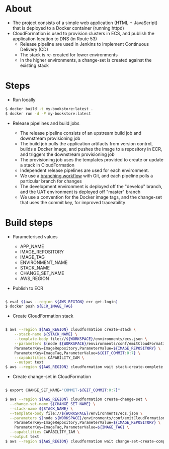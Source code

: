 About
===

- The project consists of a simple web application (HTML + JavaScript) that is deployed to a Docker container (running httpd)
- CloudFormation is used to provision clusters in ECS, and publish the application location to DNS (in Route 53)
  - Release pipeline are used in Jenkins to implement Continuous Delivery (CD)
  - The stack is re-created for lower environments
  - In the higher environments, a change-set is created against the existing stack
  
Steps
===
  
- Run locally


```bash
$ docker build -t my-bookstore:latest .
$ docker run -d -P my-bookstore:latest
```
  
- Release pipelines and build jobs

  - The release pipeline consists of an upstream build job and downstream provisioning job 
  - The build job pulls the application artifacts from version control, builds a Docker image, and pushes the image to a repository in ECR, and triggers the downstream provisioning job
  - The provisioning job uses the templates provided to create or update a stack in CloudFormation
  - Independent release pipelines are used for each environment. 
  - We use a [branching workflow](https://git-scm.com/book/en/v2/Git-Branching-Branching-Workflows) with Git, and each pipeline polls a particular branch for changes
  - The development environment is deployed off the "develop" branch, and the UAT environment is deployed off "master" branch
  - We use a convention for the Docker image tags, and the change-set that uses the commit key, for improved traceability

    
Build steps
===

- Parameterised values  
  - APP_NAME
  - IMAGE_REPOSITORY
  - IMAGE_TAG
  - ENVIRONMENT_NAME
  - STACK_NAME  
  - CHANGE_SET_NAME
  - AWS_REGION

- Publish to ECR

```bash

$ eval $(aws --region ${AWS_REGION} ecr get-login)
$ docker push ${ECR_IMAGE_TAG} 

```

- Create CloudFormation stack

```bash

$ aws --region ${AWS_REGION} cloudformation create-stack \
    --stack-name ${STACK_NAME} \
    --template-body file://${WORKSPACE}/environments/ecs.json \
    --parameters $(node ${WORKSPACE}/environments/conf/emitCloudFormationParameters.js ${WORKSPACE}/environments/conf/ecs/${ENVIRONMENT_NAME}.json) \
    ParameterKey=ImageRepository,ParameterValue=${IMAGE_REPOSITORY} \
    ParameterKey=ImageTag,ParameterValue=${GIT_COMMIT:0:7} \
    --capabilities CAPABILITY_IAM \
    --output text  
$ aws --region ${AWS_REGION} cloudformation wait stack-create-complete --stack-name ${STACK_NAME}

```

- Create change-set in CloudFormation

```bash

$ export CHANGE_SET_NAME="COMMIT-${GIT_COMMIT:0:7}"

$ aws --region ${AWS_REGION} cloudformation create-change-set \
  --change-set-name ${CHANGE_SET_NAME} \
  --stack-name ${STACK_NAME} \
  --template-body file://${WORKSPACE}/environments/ecs.json \
  --parameters $(node ${WORKSPACE}/environments/conf/emitCloudFormationParameters.js ${WORKSPACE}/environments/conf/ecs/${ENVIRONMENT_NAME}.json) \
    ParameterKey=ImageRepository,ParameterValue=${IMAGE_REPOSITORY} \
    ParameterKey=ImageTag,ParameterValue=${IMAGE_TAG} \
  --capabilities CAPABILITY_IAM \
  --output text
$ aws --region ${AWS_REGION} cloudformation wait change-set-create-complete --stack-name ${STACK_NAME}
  
```
